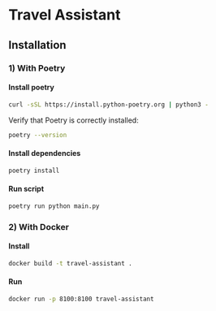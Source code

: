 # Travel Assistant

## Installation

### 1) With Poetry

#### Install poetry

```bash
curl -sSL https://install.python-poetry.org | python3 -
```

Verify that Poetry is correctly installed:

```bash
poetry --version
```

#### Install dependencies

```bash
poetry install
```

#### Run script

```bash
poetry run python main.py
```

### 2) With Docker

#### Install

```bash
docker build -t travel-assistant .
```

#### Run

```bash
docker run -p 8100:8100 travel-assistant
```